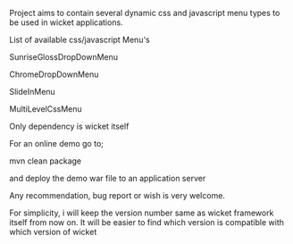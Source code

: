 Project aims to contain several dynamic css and javascript menu types to be used in wicket applications.


List of available css/javascript Menu's

SunriseGlossDropDownMenu

ChromeDropDownMenu

SlideInMenu

MultiLevelCssMenu


Only dependency is wicket itself 

For an online demo go to;

mvn clean package

and deploy the demo war file to an application server

Any recommendation, bug report or wish is very welcome.

For simplicity, i will keep the version number same as wicket framework itself from now on. It will be easier to find which version is compatible with which version of wicket

